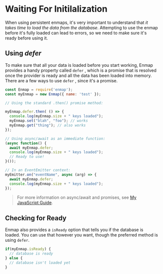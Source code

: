 # Waiting For Initilalization

When using persistent enmaps, it's very important to understand that _it takes time to load the data from the database_. Attempting to use the enmap before it's fully loaded can lead to errors, so we need to make sure it's ready before using it.

## Using _defer_

To make sure that all your data is loaded before you start working, Enmap provides a handy property called `defer` , which is a promise that is resolved once the provider is ready and all the data has been loaded into memory. There are a few ways to use `defer` , since it's a promise. 

```javascript
const Enmap = require('enmap');
const myEnmap = new Enmap({ name: 'test' });

// Using the standard .then() promise method: 

myEnmap.defer.then( () => {
  console.log(myEnmap.size + " keys loaded");
  myEnmap.set("blah", "foo"); // works
  myEnmap.get("thing"); // also works
});

// Using async/await as an immediate function: 
(async function() {
  await myEnmap.defer;
  console.log(myEnmap.size + " keys loaded");
  // Ready to use!
}());

// In an EventEmitter context:
myEmitter.on("eventName", async (arg) => {
  await myEnmap.defer;
  console.log(myEnmap.size + " keys loaded");
});
```

> For more information on async/await and promises, see [My JavaScript Guide](https://evie.gitbook.io/js/promises).

## Checking for Ready

Enmap also provides a `isReady`  option that tells you if the database is loaded. You can use that however you want, though the preferred method is using `defer`.

```javascript
if(myEnmap.isReady) { 
  // database is ready
} else {
  // database isn't loaded yet
}
```



